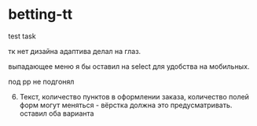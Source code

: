 # betting-tt
test task

тк нет дизайна адаптива делал на глаз.

выпадающее меню я бы оставил на select для удобства на мобильных. 

под pp не подгонял

6. Текст, количество пунктов в оформлении заказа, количество полей форм могут меняться - вёрстка должна это предусматривать.
оставил оба варианта
